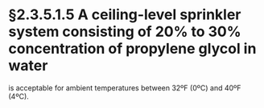 # §2.3.5.1.5 A ceiling-level sprinkler system consisting of 20% to 30% concentration of propylene glycol in water



is acceptable for ambient temperatures between 32ºF (0ºC) and 40ºF (4ºC).